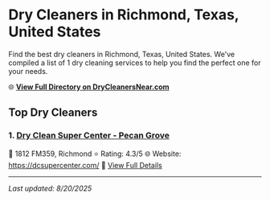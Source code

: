 # Dry Cleaners in Richmond, Texas, United States

Find the best dry cleaners in Richmond, Texas, United States. We've compiled a list of 1 dry cleaning services to help you find the perfect one for your needs.

🌐 **[View Full Directory on DryCleanersNear.com](https://drycleanersnear.com/city/US/Texas/Richmond)**

## Top Dry Cleaners

### 1. [Dry Clean Super Center - Pecan Grove](https://drycleanersnear.com/dryCleaner/68a3db04e0c395148228b36c/dry-clean-super-center-pecan-grove)
📍 1812 FM359, Richmond
⭐ Rating: 4.3/5
🌐 Website: https://dcsupercenter.com/
🔗 [View Full Details](https://drycleanersnear.com/dryCleaner/68a3db04e0c395148228b36c/dry-clean-super-center-pecan-grove)


---

*Last updated: 8/20/2025*
